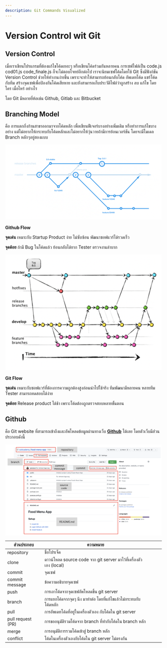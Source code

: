 ```yaml
---
description: Git Commands Visualized
---
```


# Version Control wit Git

## Version Control

เมื่อเราเขียนโปรแกรมที่ต้องแก้ไขโค้ดเยอะๆ หรือเขียนโค้ดร่วมกันหลายคน การเซฟไฟล์เป็น code.js cod01.js code\_finale.js ก็จะไม่ตอบโจทย์อีกต่อไป เราจะนิยมเซฟโค้ดโดยใช้ Git ซึ่งมีฟังก์ชัน Version Control ช่วยให้ทำงานง่ายขึ้น เพราะจะทำให้สามารถย้อนกลับโค้ด อัพเดทโค้ด แชร์โค้ดกับทีม สร้างจุดเซฟเพื่อป้องกันโค้ดเสียหาย และยังสามารถเก็บประวัติไฟล์ว่าถูกสร้าง ลบ แก้ไข โดยใคร เมื่อไหร่ อย่างไร&#x20;

โดย Git มีหลายยี่ห้อเช่น Github, Gitlab และ Bitbucket

## Branching Model

คือ การแตกกิ่งก้านสาขาออกมาจากโค้ดหลัก เพื่อเขียนฟีเจอร์บางอย่างเพิ่มเติม หรือทำการแก้ไขบางอย่าง แต่ไม่อยากให้กระทบกับโค้ดหลักและไม่อยากให้วุ่นวายถ้ามีการย้อนเวอร์ชัน โดยจะมีโมเดล Branch หลักๆอยู่สองแบบ

![Github Flow](<.gitbook/assets/Screen Shot 2565-05-20 at 15.03.51 (2).png>)

**Github Flow**

**จุดเด่น** เหมาะกับ Startup Product ง่าย ไม่ซับซ้อน พัฒนาซอฟแวร์ได้รวดเร็ว

**จุดด้อย** ถ้ามี Bug ในโค้ดแล้ว ย้อนกลับได้ยาก Tester ตรวจงานลำบาก

![Git Flow](<.gitbook/assets/Screen Shot 2565-05-20 at 15.05.11.png>)

**Git Flow**

**จุดเด่น** เหมาะกับซอฟแวร์ที่ต้องการความถูกต้องสูงก่อนนำไปใช้จริง ทีมพัฒนามีหลายคน หลายทีม Tester สามารถทดสอบได้ง่าย

**จุดด้อย** Release product ได้ช้า เพราะโค้ดต้องถูกตรวจสอบหลายขั้นตอน

## Github

คือ Git website ที่สามารถเข้าถึงและอัพโหลดข้อมูลผ่านทางเว็บ [**Github**](https://github.com/) ได้เลย โดยตัวเว็บมีส่วนประกอบดังนี้

![หน้าตาเว็บไซต์ Github](<.gitbook/assets/Screen Shot 2565-05-20 at 15.12.24.png>)

| ส่วนประกอบ        | ความหมาย                                                           |   |   |   |
| ----------------- | ------------------------------------------------------------------ | - | - | - |
| repository        | ชื่อโปรเจ็ค                                                        |   |   |   |
| clone             | ดาวน์โหลด source code จาก git server มาไว้ที่เครื่องตัวเอง (local) |   |   |   |
| commit            | จุดเซฟ                                                             |   |   |   |
| commit message    | ข้อความอธิบายจุดเซฟ                                                |   |   |   |
| push              | การเอาโค้ดจากจุดเซฟอัพโหลดขึ้น git server                          |   |   |   |
| branch            | การแยกโค้ดจากจุดๆ นึง มาทำต่อ โดยที่แก้ไขแล้วไม่กระทบกับโค้ดหลัก   |   |   |   |
| pull              | การอัพเดทโค้ดที่อยู่ในเครื่องตัวเอง กับโค้ดใน git server           |   |   |   |
| pull request (PR) | การขออนุมัติรวมโค้ดจาก branch ที่ทำกับโค้ดใน branch หลัก           |   |   |   |
| merge             | การอนุมัติการรวมโค้ดเข้าสู่ branch หลัก                            |   |   |   |
| conflict          | โค้ดในเครื่องตัวเองกับโค้ดใน git server ไม่ตรงกัน                  |   |   |   |
